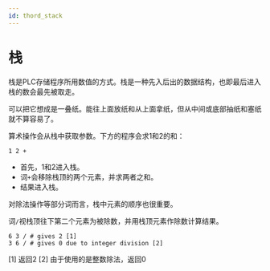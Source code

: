 ```yaml
---
id: thord_stack
---
```

# 栈

栈是PLC存储程序所用数值的方式。栈是一种先入后出的数据结构，也即最后进入栈的数会最先被取走。 

可以把它想成是一叠纸。能往上面放纸和从上面拿纸，但从中间或底部抽纸和塞纸就不算容易了。

算术操作会从栈中获取参数。下方的程序会求1和2的和：

```
1 2 +
```

- 首先，1和2进入栈。
- 词`+`会移除栈顶的两个元素，并求两者之和。
- 结果进入栈。

对除法操作等部分词而言，栈中元素的顺序也很重要。

词`/`视栈顶往下第二个元素为被除数，并用栈顶元素作除数计算结果。

```
6 3 / # gives 2 [1]
3 6 / # gives 0 due to integer division [2]
```
 [1] 返回2
 [2] 由于使用的是整数除法，返回0